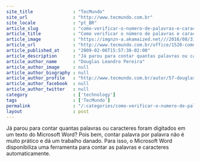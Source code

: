 ```yaml
---
site_title               : "TecMundo"
site_url                 : "http://www.tecmundo.com.br"
site_locale              : "pt_BR"
article_slug             : "como-verificar-o-numero-de-palavras-e-caracteres-em-um-documento-do-word"
article_title            : "Como verificar o número de palavras e caracteres em um documento do Word"
article_image            : "https://imgnzn-a.akamaized.net///2016/08/31/31104600070642-t1200x480.jpg"
article_url              : "http://www.tecmundo.com.br/office/1520-como-verificar-o-numero-de-palavras-e-caracteres-em-um-documento-do-word.htm"
article_published_at     : "2009-02-06T15:57:38-02:00"
article_description      : "Já parou para contar quantas palavras ou caracteres foram digitados em um texto do Microsoft Word? Pois bem, contar palavra por palavra não é muito prático e dá um trabalho danado. Para isso, o Microsoft Word disponibiliza uma ferramenta para contar as palavras e caracteres automaticamente."
article_author_name      : "Douglas Leandro Pereira"
article_author_image     : null
article_author_biography : null
article_author_profile   : "http://www.tecmundo.com.br/autor/57-douglas-leandro-pereira/"
article_author_facebook  : null
article_author_twitter   : null
category                 : ['technology']
tags                     : ['TecMundo']
permalink                : "/:categories/como-verificar-o-numero-de-palavras-e-caracteres-em-um-documento-do-word/"
layout                   : post
---
```


Já parou para contar quantas palavras ou caracteres foram digitados em um texto do Microsoft Word? Pois bem, contar palavra por palavra não é muito prático e dá um trabalho danado. Para isso, o Microsoft Word disponibiliza uma ferramenta para contar as palavras e caracteres automaticamente.
